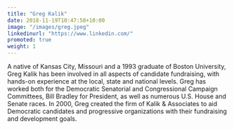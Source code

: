 ```yaml
---
title: "Greg Kalik"
date: 2018-11-19T10:47:58+10:00
image: "/images/greg.jpeg"
linkedinurl: "https://www.linkedin.com/"
promoted: true
weight: 1
---
```


A native of Kansas City, Missouri and a 1993 graduate of Boston University, Greg Kalik has been involved in all aspects of candidate fundraising, with hands-on experience at the local, state and national levels. Greg has worked both for the Democratic Senatorial and Congressional Campaign Committees, Bill Bradley for President, as well as numerous U.S. House and Senate races. In 2000, Greg created the firm of Kalik & Associates to aid Democratic candidates and progressive organizations with their fundraising and development goals.